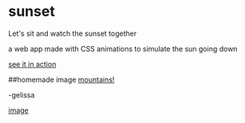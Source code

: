 # sunset

Let's sit and watch the sunset together

a web app made with CSS animations to simulate the sun going down

[see it in action](https://codepen.io/jellyKidCodes/full/WNvaPoX)

##homemade image
[mountains!](https://user-images.githubusercontent.com/37284788/112424081-2a12da00-8d0a-11eb-8fcd-8059120fe12f.png)


-gelissa


[image](https://user-images.githubusercontent.com/37284788/112424081-2a12da00-8d0a-11eb-8fcd-8059120fe12f.png)



